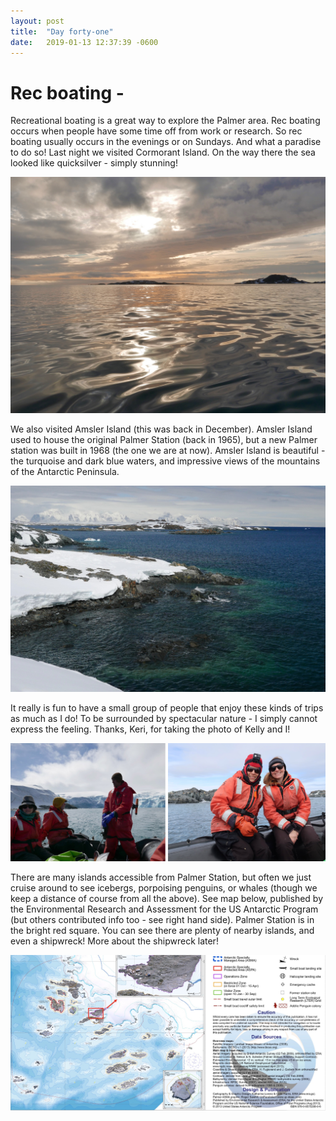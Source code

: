 ```yaml
---
layout: post
title:  "Day forty-one"
date:   2019-01-13 12:37:39 -0600
---
```

# Rec boating - 
Recreational boating is a great way to explore the Palmer area. Rec boating occurs when people have some time off from work or research. So rec boating usually occurs in the evenings or on Sundays. And what a paradise to do so! Last night we visited Cormorant Island. On the way there the sea looked like quicksilver - simply stunning!

![Last night January 12](/assets/blog_photos/190113/p1080101.jpg)

We also visited Amsler Island (this was back in December). Amsler Island used to house the original Palmer Station (back in 1965), but a new Palmer station was built in 1968 (the one we are at now). Amsler Island is beautiful - the turquoise and dark blue waters, and impressive views of the mountains of the Antarctic Peninsula.

![Amsler Island in December](/assets/blog_photos/190113/p1060444.jpg)

It really is fun to have a small group of people that enjoy these kinds of trips as much as I do! To be surrounded by spectacular nature - I simply cannot express the feeling. Thanks, Keri, for taking the photo of Kelly and I!

![Rec boating](/assets/blog_photos/190113/Rec-boating.jpg)

There are many islands accessible from Palmer Station, but often we just cruise around to see icebergs, porpoising penguins, or whales (though we keep a distance of course from all the above). See map below, published by the Environmental Research and Assessment for the US Antarctic Program (but others contributed info too - see right hand side). Palmer Station is in the bright red square. You can see there are plenty of nearby islands, and even a shipwreck! More about the shipwreck later!

![Palmer boating map](/assets/blog_photos/190113/190113_BoatingArea.jpg)
